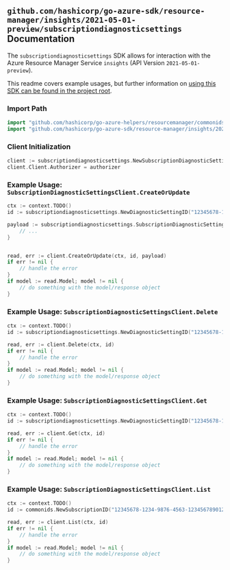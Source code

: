 
## `github.com/hashicorp/go-azure-sdk/resource-manager/insights/2021-05-01-preview/subscriptiondiagnosticsettings` Documentation

The `subscriptiondiagnosticsettings` SDK allows for interaction with the Azure Resource Manager Service `insights` (API Version `2021-05-01-preview`).

This readme covers example usages, but further information on [using this SDK can be found in the project root](https://github.com/hashicorp/go-azure-sdk/tree/main/docs).

### Import Path

```go
import "github.com/hashicorp/go-azure-helpers/resourcemanager/commonids"
import "github.com/hashicorp/go-azure-sdk/resource-manager/insights/2021-05-01-preview/subscriptiondiagnosticsettings"
```


### Client Initialization

```go
client := subscriptiondiagnosticsettings.NewSubscriptionDiagnosticSettingsClientWithBaseURI("https://management.azure.com")
client.Client.Authorizer = authorizer
```


### Example Usage: `SubscriptionDiagnosticSettingsClient.CreateOrUpdate`

```go
ctx := context.TODO()
id := subscriptiondiagnosticsettings.NewDiagnosticSettingID("12345678-1234-9876-4563-123456789012", "diagnosticSettingValue")

payload := subscriptiondiagnosticsettings.SubscriptionDiagnosticSettingsResource{
	// ...
}


read, err := client.CreateOrUpdate(ctx, id, payload)
if err != nil {
	// handle the error
}
if model := read.Model; model != nil {
	// do something with the model/response object
}
```


### Example Usage: `SubscriptionDiagnosticSettingsClient.Delete`

```go
ctx := context.TODO()
id := subscriptiondiagnosticsettings.NewDiagnosticSettingID("12345678-1234-9876-4563-123456789012", "diagnosticSettingValue")

read, err := client.Delete(ctx, id)
if err != nil {
	// handle the error
}
if model := read.Model; model != nil {
	// do something with the model/response object
}
```


### Example Usage: `SubscriptionDiagnosticSettingsClient.Get`

```go
ctx := context.TODO()
id := subscriptiondiagnosticsettings.NewDiagnosticSettingID("12345678-1234-9876-4563-123456789012", "diagnosticSettingValue")

read, err := client.Get(ctx, id)
if err != nil {
	// handle the error
}
if model := read.Model; model != nil {
	// do something with the model/response object
}
```


### Example Usage: `SubscriptionDiagnosticSettingsClient.List`

```go
ctx := context.TODO()
id := commonids.NewSubscriptionID("12345678-1234-9876-4563-123456789012")

read, err := client.List(ctx, id)
if err != nil {
	// handle the error
}
if model := read.Model; model != nil {
	// do something with the model/response object
}
```
